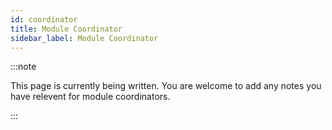 ```yaml
---
id: coordinator
title: Module Coordinator
sidebar_label: Module Coordinator
---
```


:::note

This page is currently being written. You are welcome to add any notes you have relevent for module coordinators.

:::
